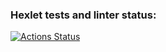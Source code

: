 ### Hexlet tests and linter status:
[![Actions Status](https://github.com/BezrezenTLNH/python-project-50/workflows/hexlet-check/badge.svg)](https://github.com/BezrezenTLNH/python-project-50/actions)